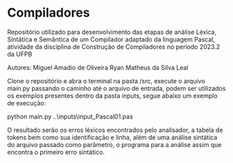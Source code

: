 # Compiladores
Repositório utilizado para desenvolvimento das etapas de análise Léxica, Sintática e Semântica de um Compilador adaptado da linguagem Pascal, atividade da disciplina de Construção de Compiladores no período 2023.2 da UFPB

Autores: 
Miguel Amadio de Oliveira
Ryan Matheus da Silva Leal

Clone o repositório e abra o terminal na pasta /src, execute o arquivo main.py passando o caminho até o arquivo de entrada, podem ser utilizados os exemplos presentes dentro da pasta inputs, segue abaixo um exemplo de execução:

python main.py ..\inputs\input_Pascal01.pas

O resultado serão os erros léxicos encontrados pelo analisador, a tabela de tokens bem como sua identificação e linha, além de uma análise sintática do arquivo passado como parâmetro, o programa para a análise assim que encontra o primeiro erro sintático.

